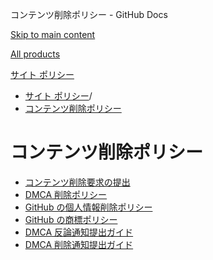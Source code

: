 コンテンツ削除ポリシー - GitHub Docs

[Skip to main content](#main-content)

[All products](/ja)

[サイト ポリシー](/ja/site-policy)

* [サイト ポリシー](/ja/site-policy)/
* [コンテンツ削除ポリシー](/ja/site-policy/content-removal-policies)

コンテンツ削除ポリシー
==========

* [コンテンツ削除要求の提出](/ja/site-policy/content-removal-policies/submitting-content-removal-requests)
* [DMCA 削除ポリシー](/ja/site-policy/content-removal-policies/dmca-takedown-policy)
* [GitHub の個人情報削除ポリシー](/ja/site-policy/content-removal-policies/github-private-information-removal-policy)
* [GitHub の商標ポリシー](/ja/site-policy/content-removal-policies/github-trademark-policy)
* [DMCA 反論通知提出ガイド](/ja/site-policy/content-removal-policies/guide-to-submitting-a-dmca-counter-notice)
* [DMCA 削除通知提出ガイド](/ja/site-policy/content-removal-policies/guide-to-submitting-a-dmca-takedown-notice)
